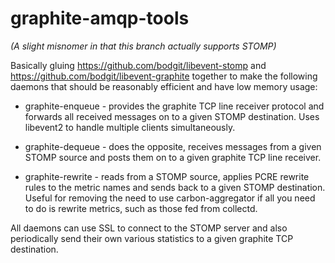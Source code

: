 graphite-amqp-tools
===================

_(A slight misnomer in that this branch actually supports STOMP)_

Basically gluing https://github.com/bodgit/libevent-stomp and https://github.com/bodgit/libevent-graphite together to make the following daemons that should be reasonably efficient and have low memory usage:

* graphite-enqueue - provides the graphite TCP line receiver protocol and forwards all received messages on to a given STOMP destination. Uses libevent2 to handle multiple clients simultaneously.

* graphite-dequeue - does the opposite, receives messages from a given STOMP source and posts them on to a given graphite TCP line receiver.

* graphite-rewrite - reads from a STOMP source, applies PCRE rewrite rules to the metric names and sends back to a given STOMP destination. Useful for removing the need to use carbon-aggregator if all you need to do is rewrite metrics, such as those fed from collectd.

All daemons can use SSL to connect to the STOMP server and also periodically send their own various statistics to a given graphite TCP destination.
